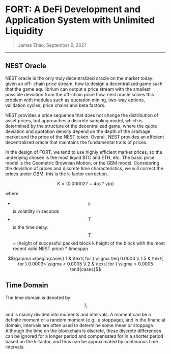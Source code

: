 # FORT: A DeFi Development and Application System with Unlimited Liquidity

> James Zhao, September 9, 2021

---

## NEST Oracle

NEST oracle is the only truly decentralized oracle on the market today: given an off-
chain price stream, how to design a decentralized game such that the game equilibrium
can output a price stream with the smallest possible deviation from the off-chain price
flow. nest oracle solves this problem with modules such as quotation mining, two-way
options, validation cycles, price chains and beta factors.

NEST provides a price sequence that does not change the distribution of asset prices,
but approaches a discrete sampling model, which is determined by the structure of the
decentralized game, where the quote deviation and quotation density depend on the depth
of the arbitrage market and the price of the NEST token. Overall, NEST provides an
efficient decentralized oracle that maintains the fundamental traits of prices.

In the design of FORT, we tend to use highly efficient market prices, so the underlying
chosen is the most liquid BTC and ETH, etc. The basic price model is the Geometric
Brownian Motion, or the GBM model. Considering the deviation of prices and discrete
time characteristics, we will correct the prices under GBM, this is the k-factor correction.

$$K= \left ( 0.00002T+4\sigma  \right)\ast \gamma \left ( \sigma  \right )$$

where

- $$\gamma$$ is volatility in seconds
- $$T$$ is the time delay: $$T$$ = (height of successful packed block k height of the block with the most recent valid NEST price) * timespan

$$\gamma =\begin{cases}
1 & \text{ for } \sigma \leq 0.0003 \\ 
1.5 & \text{ for } 0.0003< \sigma < 0.0005 \\ 
2 & \text{ for } \sigma > 0.0005 
\end{cases}$$

## Time Domain

The time domain is denoted by $$T_{i}$$ and is mainly divided into moments and intervals. A
moment can be a definite moment or a random moment (e.g., a stoppage), and in the
financial domain, intervals are often used to determine some mean or stoppage. Although
the time on the blockchain is discrete, these discrete differences can be ignored for a longer
period and compensated for in a shorter period based on the k-factor, and thus can be
approximated by continuous time intervals.